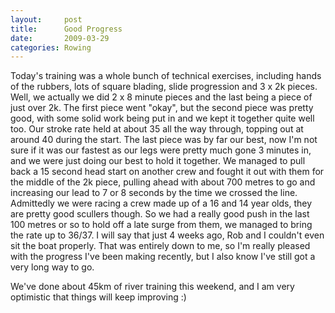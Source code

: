 ```yaml
---
layout:     post
title:      Good Progress
date:       2009-03-29
categories: Rowing
---
```

Today's training was a whole bunch of technical exercises, including hands of the rubbers, lots of square blading, slide progression and 3 x 2k pieces. Well, we actually we did 2 x 8 minute pieces and the last being a piece of just over 2k. The first piece went "okay", but the second piece was pretty good, with some solid work being put in and we kept it together quite well too. Our stroke rate held at about 35 all the way through, topping out at around 40 during the start. The last piece was by far our best, now I'm not sure if it was our fastest as our legs were pretty much gone 3 minutes in, and we were just doing our best to hold it together. We managed to pull back a 15 second head start on another crew and fought it out with them for the middle of the 2k piece, pulling ahead with about 700 metres to go and increasing our lead to 7 or 8 seconds by the time we crossed the line. Admittedly we were racing a crew made up of a 16 and 14 year olds, they are pretty good scullers though. So we had a really good push in the last 100 metres or so to hold off a late surge from them, we managed to bring the rate up to 36/37. I will say that just 4 weeks ago, Rob and I couldn't even sit the boat properly. That was entirely down to me, so I'm really pleased with the progress I've been making recently, but I also know I've still got a very long way to go.

We've done about 45km of river training this weekend, and I am very optimistic that things will keep improving :)